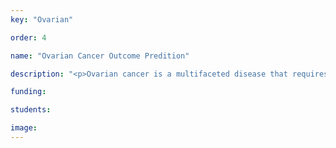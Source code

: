 ```yaml
---
key: "Ovarian"

order: 4

name: "Ovarian Cancer Outcome Predition"

description: "<p>Ovarian cancer is a multifaceted disease that requires a comprehensive approach for early detection and treatment. One such question is understanding how the cancer antigen (CA-125) and cell-free DNA (cfDNA) can be a useful prognostic biomarker. We address this by trying to determine if cfDNA can be used to create a longitudinal modeled kinetic parameter score for determining patients' response as well as prognosis. This model will help us study and better understand the role of cfDNA, as an added parameter in KELIM, as a prognostic biomarker for ovarian cancer patients.</p>"

funding: 

students: 

image: 
---
```

